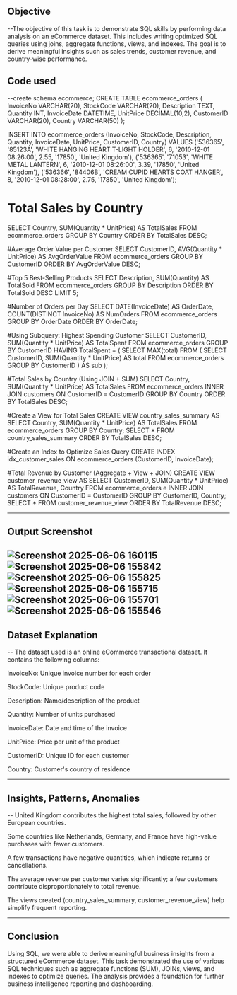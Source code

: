 ## Objective
--The objective of this task is to demonstrate SQL skills by performing data analysis on an eCommerce dataset. This includes writing optimized SQL queries using joins, aggregate functions, views, and indexes. The goal is to derive meaningful insights such as sales trends, customer revenue, and country-wise performance.
## Code used
--create schema ecommerce;
CREATE TABLE ecommerce_orders (
    InvoiceNo VARCHAR(20),
    StockCode VARCHAR(20),
    Description TEXT,
    Quantity INT,
    InvoiceDate DATETIME,
    UnitPrice DECIMAL(10,2),
    CustomerID VARCHAR(20),
    Country VARCHAR(50)
);

INSERT INTO ecommerce_orders 
(InvoiceNo, StockCode, Description, Quantity, InvoiceDate, UnitPrice, CustomerID, Country)
VALUES 
('536365', '85123A', 'WHITE HANGING HEART T-LIGHT HOLDER', 6, '2010-12-01 08:26:00', 2.55, '17850', 'United Kingdom'),
('536365', '71053', 'WHITE METAL LANTERN', 6, '2010-12-01 08:26:00', 3.39, '17850', 'United Kingdom'),
('536366', '84406B', 'CREAM CUPID HEARTS COAT HANGER', 8, '2010-12-01 08:28:00', 2.75, '17850', 'United Kingdom');

# Total Sales by Country
SELECT Country, SUM(Quantity * UnitPrice) AS TotalSales
FROM ecommerce_orders
GROUP BY Country
ORDER BY TotalSales DESC;

#Average Order Value per Customer
SELECT CustomerID, AVG(Quantity * UnitPrice) AS AvgOrderValue
FROM ecommerce_orders
GROUP BY CustomerID
ORDER BY AvgOrderValue DESC;

#Top 5 Best-Selling Products
SELECT Description, SUM(Quantity) AS TotalSold
FROM ecommerce_orders
GROUP BY Description
ORDER BY TotalSold DESC
LIMIT 5;

#Number of Orders per Day
SELECT DATE(InvoiceDate) AS OrderDate, COUNT(DISTINCT InvoiceNo) AS NumOrders
FROM ecommerce_orders
GROUP BY OrderDate
ORDER BY OrderDate;

#Using Subquery: Highest Spending Customer
SELECT CustomerID, SUM(Quantity * UnitPrice) AS TotalSpent
FROM ecommerce_orders
GROUP BY CustomerID
HAVING TotalSpent = (
    SELECT MAX(total)
    FROM (
        SELECT CustomerID, SUM(Quantity * UnitPrice) AS total
        FROM ecommerce_orders
        GROUP BY CustomerID
    ) AS sub
);

#Total Sales by Country (Using JOIN + SUM)
SELECT Country, SUM(Quantity * UnitPrice) AS TotalSales
FROM ecommerce_orders 
INNER JOIN customers  ON CustomerID = CustomerID
GROUP BY Country
ORDER BY TotalSales DESC;

#Create a View for Total Sales
CREATE VIEW country_sales_summary AS
SELECT Country, SUM(Quantity * UnitPrice) AS TotalSales
FROM ecommerce_orders
GROUP BY Country;
SELECT * FROM country_sales_summary
ORDER BY TotalSales DESC;

#Create an Index to Optimize Sales Query
CREATE INDEX idx_customer_sales ON ecommerce_orders (CustomerID, InvoiceDate);

#Total Revenue by Customer (Aggregate + View + JOIN)
CREATE VIEW customer_revenue_view AS
SELECT CustomerID, SUM(Quantity * UnitPrice) AS TotalRevenue, Country
FROM ecommerce_orders e
INNER JOIN customers  ON CustomerID = CustomerID
GROUP BY CustomerID, Country;
SELECT * FROM customer_revenue_view
ORDER BY TotalRevenue DESC;

---
## Output Screenshot
![Screenshot 2025-06-06 160115](https://github.com/user-attachments/assets/47ca5f3f-467d-4d22-a979-8233717708c9)
![Screenshot 2025-06-06 155842](https://github.com/user-attachments/assets/bd1818d5-4400-466d-b7cd-e2654167b95c)
![Screenshot 2025-06-06 155825](https://github.com/user-attachments/assets/6101a240-6f10-4da7-bdd7-63382766e84d)
![Screenshot 2025-06-06 155715](https://github.com/user-attachments/assets/20dbcb1c-c45b-44a9-be23-8e67e2fe09c9)
![Screenshot 2025-06-06 155701](https://github.com/user-attachments/assets/169c9ac5-9618-46c7-b96c-ba56bc088548)
![Screenshot 2025-06-06 155546](https://github.com/user-attachments/assets/2c33c203-0f80-49e2-b213-08bef0c55f73)
--
## Dataset Explanation
-- The dataset used is an online eCommerce transactional dataset. It contains the following columns:

InvoiceNo: Unique invoice number for each order

StockCode: Unique product code

Description: Name/description of the product

Quantity: Number of units purchased

InvoiceDate: Date and time of the invoice

UnitPrice: Price per unit of the product

CustomerID: Unique ID for each customer

Country: Customer's country of residence

---
## Insights, Patterns, Anomalies
-- United Kingdom contributes the highest total sales, followed by other European countries.

Some countries like Netherlands, Germany, and France have high-value purchases with fewer customers.

A few transactions have negative quantities, which indicate returns or cancellations.

The average revenue per customer varies significantly; a few customers contribute disproportionately to total revenue.

The views created (country_sales_summary, customer_revenue_view) help simplify frequent reporting.

---
## Conclusion
Using SQL, we were able to derive meaningful business insights from a structured eCommerce dataset. This task demonstrated the use of various SQL techniques such as aggregate functions (SUM), JOINs, views, and indexes to optimize queries. The analysis provides a foundation for further business intelligence reporting and dashboarding.

